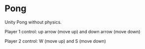 # Pong
 Unity Pong without physics.
 
 
Player 1 control: up arrow (move up) and down arrow (move down)


Player 2 control: W (move up) and S (move down)





